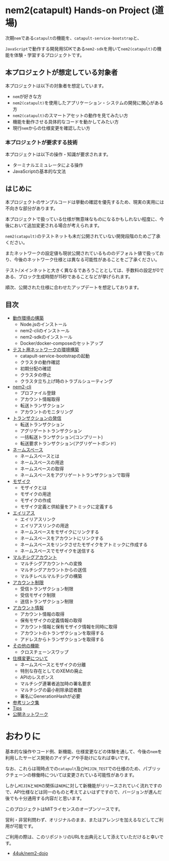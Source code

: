# nem2(catapult) Hands-on Project (道場)

次期`nem`である`catapult`の機能を、`catapult-service-bootstrap`と、

`JavaScript`で動作する開発用SDKである`nem2-sdk`を用いて`nem2(catapult)`の機能を体験・学習するプロジェクトです。


## 本プロジェクトが想定している対象者

本プロジェクトは以下の対象者を想定しています。

- `nem`が好きな方
- `nem2(catapult)`を使用したアプリケーション・システムの開発に関心がある方
- `nem2(catapult)`のスマートアセットの動作を見てみたい方
- 機能を動作させる具体的なコードを動かしてみたい方
- 現行`nem`からの仕様変更を確認したい方


### 本プロジェクトが要求する技術

本プロジェクトは以下の操作・知識が要求されます。

- ターミナルエミュレータによる操作
- JavaScriptの基本的な文法


## はじめに

本プロジェクトのサンプルコードは挙動の確認を優先するため、現実の実用には不向きな部分があります。

本プロジェクトで扱っている仕様が無意味なものになるかもしれない程度に、今後において追加変更される場合が考えられます。

`nem2(catapult)`のテストネットも未だ公開されていない開発段階のためご了承ください。

またネットワークの設定値も現状公開されているもののデフォルト値で扱っており、今後のネットワーク仕様とは異なる可能性があることをご了承ください。

テスト/メインネットと大きく異なるであろうこととしては、手数料の設定が0である、ブロック生成時間が15秒であることなどが挙げられます。

順次、公開された仕様に合わせたアップデートを想定しております。


## 目次

- [動作環境の構築](docs/setup.md)
    - Node.jsのインストール
    - nem2-cliのインストール
    - nem2-sdkのインストール
    - Docker/docker-composeのセットアップ
- [テスト用ネットワークの環境構築](docs/workstation.md)
    - catapult-service-bootstrapの起動
    - クラスタの動作確認
    - 初期分配の確認
    - クラスタの停止
    - クラスタ立ち上げ時のトラブルシューティング
- [nem2-cli](docs/nem2-cli.md)
    - プロファイル登録
    - アカウント情報取得
    - 転送トランザクション
    - アカウントのモニタリング
- [トランザクションの発信](docs/announcing.md)
    - 転送トランザクション
    - アグリゲートトランザクション
    - 一括転送トランザクション(コンプリート)
    - 転送要求トランザクション(アグリゲートボンド)
- [ネームスペース](docs/namespace.md)
    - ネームスペースとは
    - ネームスペースの用途
    - ネームスペースの取得
    - ネームスペースをアグリゲートトランザクションで取得
- [モザイク](docs/mosaic.md)
    - モザイクとは
    - モザイクの用途
    - モザイクの作成
    - モザイク定義と供給量をアトミックに定義する
- [エイリアス](docs/aliaslink.md)
    - エイリアスリンク
    - エイリアスリンクの用途
    - ネームスペースをモザイクにリンクする
    - ネームスペースをアカウントにリンクする
    - ネームスペースをリンクさせたモザイクをアトミックに作成する
    - ネームスペースでモザイクを送信する
- [マルチシグアカウント](docs/multisig.md)
    - マルチシグアカウントへの変換
    - マルチシグアカウントからの送信
    - マルチレベルマルチシグの構築
- [アカウント制限](docs/account-restriction.md)
    - 受信トランザクション制限
    - 受信モザイク制限
    - 送信トランザクション制限
- [アカウント情報](docs/account.md)
    - アカウント情報の取得
    - 保有モザイクの定義情報の取得
    - アカウント情報と保有モザイク情報を同時に取得
    - アカウントのトランザクションを取得する
    - アドレスからトランザクションを取得する
- [その他の機能](docs/functions.md)
    - クロスチェーンスワップ
- [仕様変更について](docs/migrations.md)
    - ネームスペースとモザイクの分離
    - 特別な存在としてのXEMの廃止
    - APIのレスポンス
    - マルチシグ連署者追加時の署名要求
    - マルチシグの最小削除承認者数
    - 署名にGenerationHashが必要
- [参考リンク集](docs/links.md)
- [Tips](docs/tips.md)
- [公開ネットワーク](docs/testnet.md)


# おわりに

基本的な操作やコード例、新機能、仕様変更などの体験を通して、今後の`nem`を利用したサービス開発のアイディアや手助けになれば幸いです。

なお、これらは現時点での`catapult`及び`MIJIN_TEST`での仕様のため、パブリックチェーンの稼働時については変更されている可能性があります。

しかし`MIJIN`と`NEM`の関係は`NEM`に対して新機能がリリースされていく流れですので、API仕様などは同一のものと考えてよいはずですので、バージョンが進んだ後でも十分通用する内容だと思います。

このプロジェクトはMITライセンスのオープンソースです。

営利・非営利問わず、オリジナルのまま、またはアレンジを加えるなどしてご利用が可能です。

ご利用の際は、このリポジトリのURLを出典元として添えていただけると幸いです。

- [44uk/nem2\-dojo](https://github.com/44uk/nem2-dojo)
